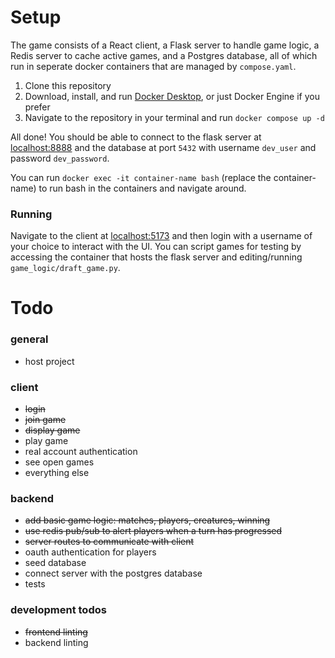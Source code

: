 # Setup

The game consists of a React client, a Flask server to handle game logic, a Redis server to cache active games, and a Postgres database, all of which run in seperate docker containers that are managed by `compose.yaml`.

1. Clone this repository
2. Download, install, and run [Docker Desktop](https://docs.docker.com/desktop/), or just Docker Engine if you prefer
3. Navigate to the repository in your terminal and run `docker compose up -d`

All done! You should be able to connect to the flask server at [localhost:8888](http://localhost:8888) and the database at port `5432` with username `dev_user` and password `dev_password`.

You can run `docker exec -it container-name bash` (replace the container-name) to run bash in the containers and navigate around.

### Running

Navigate to the client at [localhost:5173](http://localhost:5173) and then login with a username of your choice to interact with the UI.
You can script games for testing by accessing the container that hosts the flask server and editing/running `game_logic/draft_game.py`.

# Todo

### general

-   host project

### client

-   ~~login~~
-   ~~join game~~
-   ~~display game~~
-   play game
-   real account authentication
-   see open games
-   everything else

### backend

-   ~~add basic game logic: matches, players, creatures, winning~~
-   ~~use redis pub/sub to alert players when a turn has progressed~~
-   ~~server routes to communicate with client~~
-   oauth authentication for players
-   seed database
-   connect server with the postgres database
-   tests

### development todos

-   ~~frontend linting~~
-   backend linting
